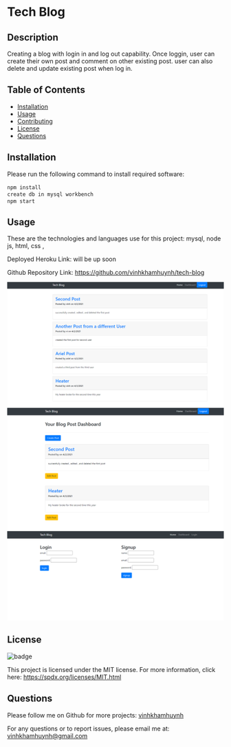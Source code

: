 
# Tech Blog
  
  
## Description 
  
Creating a blog with login in and log out capability. Once loggin, user can create their own post and comment on other existing post. user can also delete and update existing post when log in.


## Table of Contents

* [Installation](#Installation)
* [Usage](#Usage) 
* [Contributing](#Contributing)
* [License](#License)
* [Questions](#Questions)
  

## Installation 
  
Please run the following command to install required software:

```
npm install	
create db in mysql workbench
npm start
```


## Usage

These are the technologies and languages use for this project: mysql, node js, html, css , 

Deployed Heroku Link:   will be up soon

Github Repository Link: https://github.com/vinhkhamhuynh/tech-blog
  
![homepage of the website](./public/asset/homepage-screenshot.PNG)
![dashboard of the website](./public/asset/dashboard-screenshot.PNG)
![signin-signup of the website](./public/asset/login-signup-screenshot.PNG)
  
   
## License 
  

![badge](https://img.shields.io/badge/license-MIT-orange)
 
This project is licensed under the MIT license. For more information, click here: https://spdx.org/licenses/MIT.html 
 



## Questions
  
Please follow me on Github for more projects: [vinhkhamhuynh](https://github.com/vinhkhamhuynh) 

For any questions or to report issues, please email me at: vinhkhamhuynh@gmail.com
  

